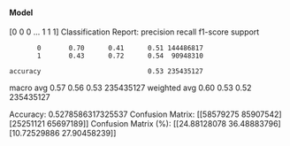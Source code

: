 #### Model
[0 0 0 ... 1 1 1]
Classification Report:
              precision    recall  f1-score   support

           0       0.70      0.41      0.51 144486817
           1       0.43      0.72      0.54  90948310

    accuracy                           0.53 235435127
   macro avg       0.57      0.56      0.53 235435127
weighted avg       0.60      0.53      0.52 235435127

Accuracy: 0.5278586317325537
Confusion Matrix:
[[58579275 85907542]
 [25251121 65697189]]
Confusion Matrix (%):
[[24.88128078 36.48883796]
 [10.72529886 27.90458239]]
